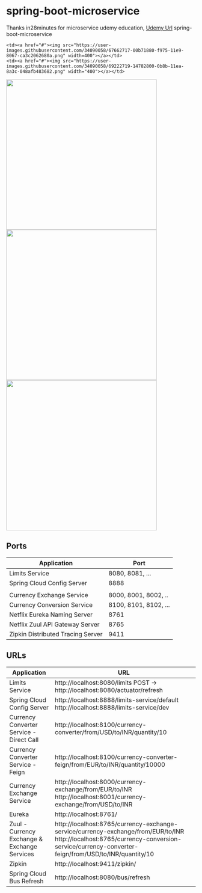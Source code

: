 # spring-boot-microservice
Thanks in28minutes for microservice udemy education,
<a href="https://www.udemy.com/course/microservices-with-spring-boot-and-spring-cloud/">Udemy Url</a>
spring-boot-microservice

	<td><a href="#"><img src="https://user-images.githubusercontent.com/34090058/67662717-00b71880-f975-11e9-8067-ca3c2062680a.png" width=400"></a></td>
	<td><a href="#"><img src="https://user-images.githubusercontent.com/34090058/69222719-14782800-0b8b-11ea-8a3c-048afb483682.png" width="400"></a></td>
<td><a href="#"><img src="https://user-images.githubusercontent.com/34090058/69222742-235eda80-0b8b-11ea-9591-c27748d1c79e.png" width="400"></a></td>
     <td><a href="#"><img src="https://user-images.githubusercontent.com/34090058/69222759-29ed5200-0b8b-11ea-874f-cf855c7c8469.png" width="400"></a></td>
    <td><a href="#"><img src="https://user-images.githubusercontent.com/34090058/69222770-31146000-0b8b-11ea-96c6-7a2012ff9fba.png" width="400"></a></td>



## Ports

|     Application       |     Port          |
| ------------- | ------------- |
| Limits Service | 8080, 8081, ... |
| Spring Cloud Config Server | 8888 |
|  |  |
| Currency Exchange Service | 8000, 8001, 8002, ..  |
| Currency Conversion Service | 8100, 8101, 8102, ... |
| Netflix Eureka Naming Server | 8761 |
| Netflix Zuul API Gateway Server | 8765 |
| Zipkin Distributed Tracing Server | 9411 |


## URLs

|     Application       |     URL          |
| ------------- | ------------- |
| Limits Service | http://localhost:8080/limits POST -> http://localhost:8080/actuator/refresh|
|Spring Cloud Config Server| http://localhost:8888/limits-service/default http://localhost:8888/limits-service/dev |
|  Currency Converter Service - Direct Call| http://localhost:8100/currency-converter/from/USD/to/INR/quantity/10|
|  Currency Converter Service - Feign| http://localhost:8100/currency-converter-feign/from/EUR/to/INR/quantity/10000|
| Currency Exchange Service | http://localhost:8000/currency-exchange/from/EUR/to/INR http://localhost:8001/currency-exchange/from/USD/to/INR|
| Eureka | http://localhost:8761/|
| Zuul - Currency Exchange & Exchange Services | http://localhost:8765/currency-exchange-service/currency-exchange/from/EUR/to/INR http://localhost:8765/currency-conversion-service/currency-converter-feign/from/USD/to/INR/quantity/10|
| Zipkin | http://localhost:9411/zipkin/ |
| Spring Cloud Bus Refresh | http://localhost:8080/bus/refresh |
